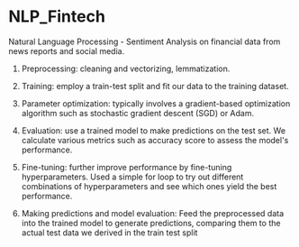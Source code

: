# NLP_Fintech
Natural Language Processing - Sentiment Analysis on financial data from news reports and social media.

1. Preprocessing: cleaning and vectorizing, lemmatization.

2. Training: employ a train-test split and fit our data to the training dataset.

3. Parameter optimization: typically involves a gradient-based optimization algorithm such as stochastic gradient descent (SGD) or Adam.

4. Evaluation: use a trained model to make predictions on the test set. We calculate various metrics such as accuracy score to assess the model's performance.

5. Fine-tuning: further improve performance by fine-tuning hyperparameters. Used a simple for loop to try out different combinations of hyperparameters and see which ones yield the best performance.

6. Making predictions and model evaluation: Feed the preprocessed data into the trained model to generate predictions, comparing them to the actual test data we derived in the train test split

